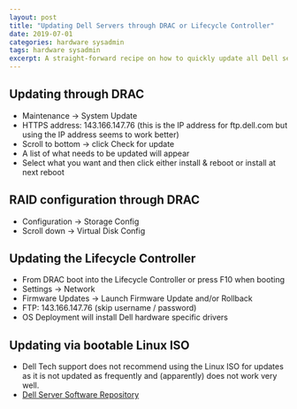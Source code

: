 ```yaml
---
layout: post
title: "Updating Dell Servers through DRAC or Lifecycle Controller"
date: 2019-07-01
categories: hardware sysadmin
tags: hardware sysadmin
excerpt: A straight-forward recipe on how to quickly update all Dell server firmwares.
---
```


## Updating through DRAC
* Maintenance -> System Update 
* HTTPS address: 143.166.147.76 (this is the IP address for ftp.dell.com but using the IP address seems to work better)
* Scroll to bottom -> click Check for update
* A list of what needs to be updated will appear
* Select what you want and then click either install & reboot or install at next reboot

## RAID configuration through DRAC
* Configuration -> Storage Config
* Scroll down -> Virtual Disk Config

## Updating the Lifecycle Controller
* From DRAC boot into the Lifecycle Controller  or press F10 when booting
* Settings -> Network
* Firmware Updates -> Launch Firmware Update and/or Rollback
* FTP: 143.166.147.76  (skip username / password)
* OS Deployment will install Dell hardware specific drivers

## Updating via bootable Linux ISO

* Dell Tech support does not recommend using the Linux ISO for updates as it is not updated as frequently and (apparently) does not work very well.
* [Dell Server Software Repository](https://www.dell.com/support/article/en-us/sln296511/update-poweredge-servers-with-platform-specific-bootable-iso?lang=en)
